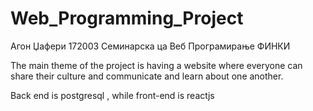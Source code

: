 # Web_Programming_Project


 Агон Џафери 172003
Семинарска ца Веб Програмирање ФИНКИ
 
The main theme of the project is having a website where everyone can share their culture and communicate and learn about one another.
 
 Back end is postgresql , while front-end is reactjs

